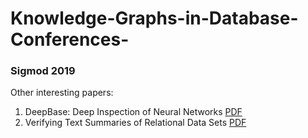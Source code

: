 # Knowledge-Graphs-in-Database-Conferences-

### Sigmod 2019
Other interesting papers:
1. DeepBase: Deep Inspection of Neural Networks [PDF](https://arxiv.org/pdf/1808.04486.pdf)
2. Verifying Text Summaries of Relational Data Sets [PDF](https://arxiv.org/pdf/1804.07686.pdf)
